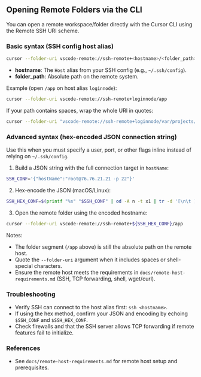 ## Opening Remote Folders via the CLI

You can open a remote workspace/folder directly with the Cursor CLI using the Remote SSH URI scheme.

### Basic syntax (SSH config host alias)

```bash
cursor --folder-uri vscode-remote://ssh-remote+<hostname>/<folder_path>
```

- **hostname**: The `Host` alias from your SSH config (e.g., `~/.ssh/config`).
- **folder_path**: Absolute path on the remote system.

Example (open `/app` on host alias `loginnode`):

```bash
cursor --folder-uri vscode-remote://ssh-remote+loginnode/app
```

If your path contains spaces, wrap the whole URI in quotes:

```bash
cursor --folder-uri "vscode-remote://ssh-remote+loginnode/var/projects/My App"
```

### Advanced syntax (hex-encoded JSON connection string)

Use this when you must specify a user, port, or other flags inline instead of relying on `~/.ssh/config`.

1) Build a JSON string with the full connection target in `hostName`:

```bash
SSH_CONF='{"hostName":"root@76.76.21.21 -p 22"}'
```

2) Hex-encode the JSON (macOS/Linux):

```bash
SSH_HEX_CONF=$(printf "%s" "$SSH_CONF" | od -A n -t x1 | tr -d '[\n\t ]')
```

3) Open the remote folder using the encoded hostname:

```bash
cursor --folder-uri vscode-remote://ssh-remote+${SSH_HEX_CONF}/app
```

Notes:

- The folder segment (`/app` above) is still the absolute path on the remote host.
- Quote the `--folder-uri` argument when it includes spaces or shell-special characters.
- Ensure the remote host meets the requirements in `docs/remote-host-requirements.md` (SSH, TCP forwarding, shell, wget/curl).

### Troubleshooting

- Verify SSH can connect to the host alias first: `ssh <hostname>`.
- If using the hex method, confirm your JSON and encoding by echoing `$SSH_CONF` and `$SSH_HEX_CONF`.
- Check firewalls and that the SSH server allows TCP forwarding if remote features fail to initialize.

### References

- See `docs/remote-host-requirements.md` for remote host setup and prerequisites.

